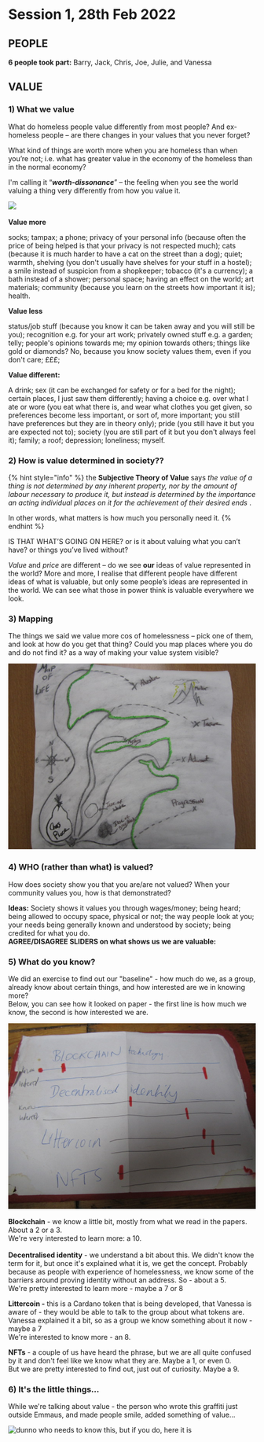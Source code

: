 # Session 1, 28th Feb 2022

## **PEOPLE**

**6 people took part:** Barry, Jack, Chris, Joe, Julie, and Vanessa

## **VALUE**

### **1) What we value**

What do homeless people value differently from most people? And ex-homeless people – are there changes in your values that you never forget?

What kind of things are worth more when you are homeless than when you’re not; i.e. what has greater value in the economy of the homeless than in the normal economy?&#x20;

I'm calling it “_**worth-dissonance**_” – the feeling when you see the world valuing a thing very differently from how you value it.

![](../.gitbook/assets/IMG\_1173.JPG)

**Value more**

socks; tampax; a phone; privacy of your personal info (because often the price of being helped is that your privacy is not respected much); cats (because it is much harder to have a cat on the street than a dog); quiet; warmth, shelving (you don't usually have shelves for your stuff in a hostel); a smile instead of suspicion from a shopkeeper; tobacco (it's a currency); a bath instead of a shower; personal space; having an effect on the world; art materials; community (because you learn on the streets how important it is); health.

**Value less**

status/job stuff (because you know it can be taken away and you will still be you); recognition e.g. for your art work; privately owned stuff e.g. a garden; telly; people's opinions towards me; my opinion towards others; things like gold or diamonds? No, because you know society values them, even if you don't care; £££;&#x20;

**Value different:**

A drink; sex (it can be exchanged for safety or for a bed for the night); certain places, I just saw them differently; having a choice e.g. over what I ate or wore (you eat what there is, and wear what clothes you get given, so preferences become less important, or sort of, more important; you still have preferences but they are in theory only); pride (you still have it but you are expected not to); society (you are still part of it but you don't always feel it); family; a roof; depression; loneliness; myself.

### **2) How is value determined in society??**

{% hint style="info" %}
the **Subjective Theory of Value** says _the value of a thing is not determined by any inherent property, nor by the amount of labour necessary to produce it, but instead is determined by the importance an acting individual places on it for the achievement of their desired ends_ .&#x20;

In other words, what matters is how much you personally need it.
{% endhint %}

IS THAT WHAT’S GOING ON HERE? or is it about valuing what you can’t have? or things you’ve lived without?

_Value_ and _price_ are different – do we see **our** ideas of value represented in the world? More and more, I realise that different people have different ideas of what is valuable, but only some people’s ideas are represented in the world. We can see what those in power think is valuable everywhere we look.

### **3) Mapping**

The things we said we value more cos of homelessness – pick one of them, and look at how do you get that thing? Could you map places where you do and do not find it? as a way of making your value system visible?

![Chris Bullock: Sketch map of life](<../.gitbook/assets/Chris - map of life.JPG>)

### **4) WHO (rather than what) is valued?**&#x20;

How does society show you that you are/are not valued? When your community values you, how is that demonstrated?&#x20;

**Ideas:** Society shows it values you through wages/money; being heard; being allowed to occupy space, physical or not; the way people look at you; your needs being generally known and understood by society; being credited for what you do.  \
**AGREE/DISAGREE SLIDERS on what shows us we are valuable:**

### **5) What do you know?**

We did an exercise to find out our "baseline" - how much do we, as a group, already know about certain things, and how interested are we in knowing more?\
Below, you can see how it looked on paper - the first line is how much we know, the second is how interested we are.

![](../.gitbook/assets/baseline.JPG)

**Blockchain** - we know a little bit, mostly from what we read in the papers. About a 2 or a 3.\
We're very interested to learn more: a 10.\
\
**Decentralised identity** - we understand a bit about this. We didn't know the term for it, but once it's explained what it is, we get the concept. Probably because as people with experience of homelessness, we know some of the barriers around proving identity without an address. So - about a 5.\
We're pretty interested to learn more - maybe a 7 or 8

**Littercoin -** this is a Cardano token that is being developed, that Vanessa is aware of - they would be able to talk to the group about what tokens are. Vanessa explained it a bit, so as a group we know something about it now - maybe a 7\
We're interested to know more - an 8.

**NFTs** - a couple of us have heard the phrase, but we are all quite confused by it and don't feel like we know what they are. Maybe a 1, or even 0.\
But we are pretty interested to find out, just out of curiosity. Maybe a 9.

### 6) It's the little things...

While we're talking about value - the person who wrote this graffiti just outside Emmaus, and made people smile, added something of value...

![dunno who needs to know this, but if you do, here it is](../.gitbook/assets/IMG\_1169.JPG)

&#x20;
